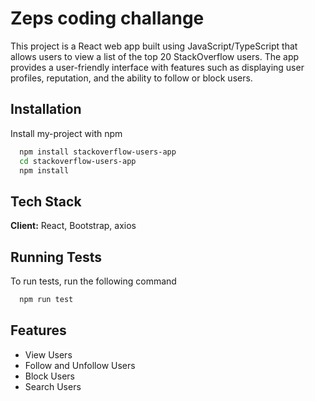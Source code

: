 
# Zeps coding challange

This project is a React web app built using JavaScript/TypeScript that allows users to view a list of the top 20 StackOverflow users. The app provides a user-friendly interface with features such as displaying user profiles, reputation, and the ability to follow or block users.





## Installation

Install my-project with npm

```bash
  npm install stackoverflow-users-app
  cd stackoverflow-users-app
  npm install
```
    
## Tech Stack

**Client:** React, Bootstrap, axios



## Running Tests

To run tests, run the following command

```bash
  npm run test
```


## Features

- View Users
- Follow and Unfollow Users
- Block Users
- Search Users

